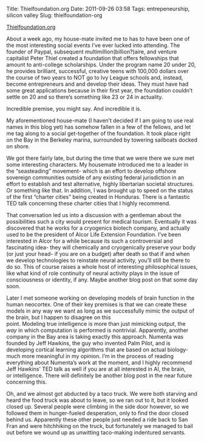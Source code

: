 Title: Thielfoundation.org
Date: 2011-09-26 03:58
Tags: entrepeneurship, silicon valley
Slug: thielfoundation-org

[Thielfoundation.org][]

About a week ago, my house-mate invited me to has to have been one of the most interesting social events I’ve ever lucked into attending. The founder of Paypal, subsequent multimillion(billion?)aire, and venture capitalist Peter Thiel created a foundation that offers fellowships that amount to anti-college scholarships. Under the program name 20 under 20, he provides brilliant, successful, creative teens with 100,000 dollars over the course of two years to NOT go to Ivy League schools and, instead, become entrepreneurs and and develop their ideas. They must have had some great applications because in their first year, the foundation couldn’t settle on 20 and so there’s something like 23 or 24 in actuality.  

Incredible premise, you might say. And incredible it is.  

My aforementioned house-mate (I haven’t decided if I am going to use real names in this blog yet) has somehow fallen in a few of the fellows, and let me tag along to a social get-together of the foundation. It took place right on the Bay in the Berkeley marina, surrounded by towering sailboats docked on shore.  

We got there fairly late, but during the time that we were there we sure met some interesting characters. My housemate introduced me to a leader in the “seasteading” movement- which is an effort to develop offshore sovereign communities outside of any existing federal jurisdiction in an effort to establish and test alternative, highly libertarian societal structures. Or something like that. In addition, I was brought up to speed on the status of the first “charter cities” being created in Honduras. There is a fantastic TED talk concerning these charter cities that I highly recommend.  

That conversation led us into a discussion with a gentleman about the possibilities such a city would present for medical tourism. Eventually it was discovered that he works for a cryogenics biotech company, and actually used to be the president of Alcor Life Extension Foundation. I’ve been interested in Alcor for a while because its such a controversial and fascinating idea- they will chemically and cryogenically preserve your body (or just your head- if you are on a budget) after death so that if and when we develop technologies to reinstate neural activity, you’ll still be there to do so. This of course raises a whole host of interesting philosophical issues, like what kind of role continuity of neural activity plays in the issue of consciousness or identity, if any. Maybe another blog post on that some day soon.  

Later I met someone working on developing models of brain function in the human neocortex. One of their key premises is that we can create these models in any way we want as long as we successfully mimic the output of the brain, but I happen to disagree on this point. Modeling true intelligence is more than just mimicking output, the *way* in which computation is performed is nontrivial. Apparently, another company in the Bay area is taking exactly this approach. Numenta was founded by Jeff Hawkins, the guy who invented Palm Pilot, and is developing cortical learning algorithms that are based on actual biology- much more meaningful in my opinion. I’m in the process of reading everything about Numenta’s work at the moment, and I highly recommend Jeff Hawkins’ TED talk as well if you are at all interested in AI, the brain, or intelligence. There will definitely be another blog post in the near future concerning this.  

Oh, and we almost got abducted by a taco truck. We were both starving and heard the food truck was about to leave, so we ran out to it, but it looked closed up. Several people were climbing in the side door however, so we followed them in hunger-fueled desperation, only to find the door closed behind us. Apparently these other people just needed a ride back to San Fran and were hitchhiking on the truck, but fortunately we managed to bail out before we wound up as unwitting taco-making indentured servants.  

  [Thielfoundation.org]: http://www.thielfoundation.org/index.php?option=com_content&id=14:the-thiel-fellowship-20-under-20&catid=1&Itemid=16